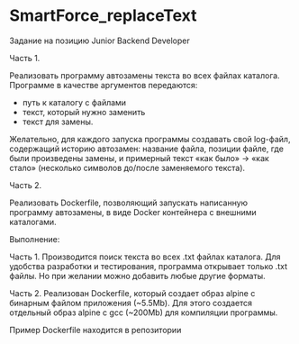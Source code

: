 # SmartForce_replaceText

Задание на позицию Junior Backend Developer

Часть 1.

Реализовать программу автозамены текста во всех файлах каталога. 
Программе в качестве аргументов передаются:

- путь к каталогу с файлами
- текст, который нужно заменить 
- текст для замены.

Желательно, для каждого запуска программы создавать свой log-файл, 
содержащий историю автозамен: название файла, позиции файле, где были произведены замены, 
и примерный текст «как было» -> «как стало» (несколько символов до/после заменяемого текста).

Часть 2.

Реализовать Dockerfile, позволяющий запускать написанную программу автозамены, 
в виде Docker контейнера с внешними каталогами.



Выполнение:

Часть 1. 
Производится поиск текста во всех .txt файлах каталога. Для удобства разработки и тестирования, 
программа открывает только .txt файлы. Но при желании можно добавить любые другие форматы.

Часть 2. 
Реализован Dockerfile, который создает образ alpine с бинарным файлом приложения (~5.5Mb). 
Для этого создается отдельный образ alpine с gcc (~200Mb) для компиляции программы.

Пример Dockerfile находится в репозитории
